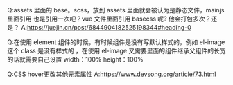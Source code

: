 Q:assets 里面的 base。scss，放到 assets 里面就会被认为是静态文件，mainjs 里面引用 也是引用一次吧？vue 文件里面引用 basecss 呢? 他会打包多次？还是？
A:https://juejin.cn/post/6844904182525198344#heading-0

Q:在使用 element 组件的时候，有时候组件是没有写默认样式的，例如 el-image 这个 class 是没有样式的 ，在使用 el-image 又需要里面的组件继承父组件的长宽的话就需要自己设置 width：100% height：100%


Q:CSS hover更改其他元素属性
A:https://www.devsong.org/article/73.html